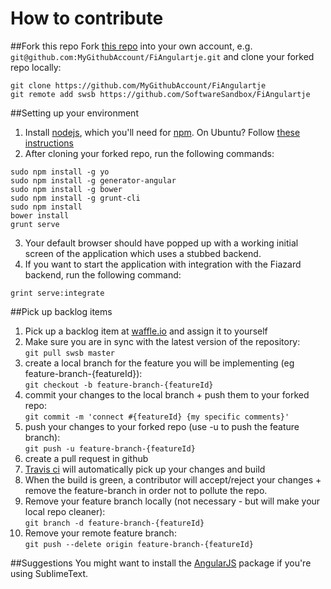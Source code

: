 How to contribute
=================

##Fork this repo
Fork [this repo](https://github.com/SoftwareSandbox/FiAngulartje/) into your own account, e.g. `git@github.com:MyGithubAccount/FiAngulartje.git` and clone your forked repo locally:  
  ```
  git clone https://github.com/MyGithubAccount/FiAngulartje
  git remote add swsb https://github.com/SoftwareSandbox/FiAngulartje
  ```


##Setting up your environment
1. Install [nodejs](http://nodejs.org/), which you'll need for [npm](https://www.npmjs.org/). On Ubuntu? Follow [these instructions](https://github.com/joyent/node/wiki/Installing-Node.js-via-package-manager)
2. After cloning your forked repo, run the following commands:
  ````
  sudo npm install -g yo
  sudo npm install -g generator-angular
  sudo npm install -g bower
  sudo npm install -g grunt-cli
  sudo npm install
  bower install
  grunt serve
  ````
3. Your default browser should have popped up with a working initial screen of the application which uses a stubbed backend.
4. If you want to start the application with integration with the Fiazard backend, run the following command:
  ````
  grint serve:integrate
  ````


##Pick up backlog items
1. Pick up a backlog item at [waffle.io](https://waffle.io/softwaresandbox/fiangulartje) and assign it to yourself
2. Make sure you are in sync with the latest version of the repository:  
  `git pull swsb master`
3. create a local branch for the feature you will be implementing (eg feature-branch-{featureId}):  
  `git checkout -b feature-branch-{featureId}`
4. commit your changes to the local branch + push them to your forked repo:  
  `git commit -m 'connect #{featureId} {my specific comments}'`
5. push your changes to your forked repo (use -u to push the feature branch):  
  `git push -u feature-branch-{featureId}`
6. create a pull request in github
7. [Travis ci](https://travis-ci.org/SoftwareSandbox/FiAngulartje) will automatically pick up your changes and build
8. When the build is green, a contributor will accept/reject your changes + remove the feature-branch in order not to pollute the repo.
9. Remove your feature branch locally (not necessary - but will make your local repo cleaner):  
  `git branch -d feature-branch-{featureId}`
10. Remove your remote feature branch:  
  `git push --delete origin feature-branch-{featureId}`


##Suggestions
You might want to install the [AngularJS](https://github.com/angular-ui/AngularJS-sublime-package) package if you're using SublimeText.
